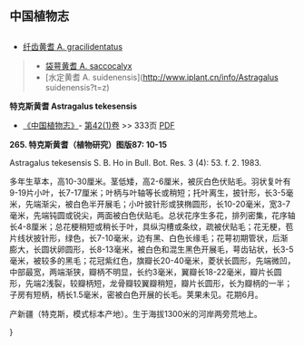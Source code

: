 
## 中国植物志

## 
* [纤齿黄耆  A.  gracilidentatus](Astragalus-gracilidentatus-线齿黄耆.md)
> * [袋萼黄耆  A.  saccocalyx](Astragalus-saccocalyx-袋萼黄耆.md)
> * [水定黄耆  A.  suidenensis](http://www.iplant.cn/info/Astragalus suidenensis?t=z)

**特克斯黄耆 Astragalus tekesensis**

* [《中国植物志》](http://www.iplant.cn/frps)- [第42(1)卷](http://www.iplant.cn/frps/vol/42(1)) >> 333页 [PDF](http://www.iplant.cn/frps/pdf/42(1)/333.pdf)

**265. 特克斯黄耆（植物研究）图版87: 10-15**

Astragalus tekesensis S. B. Ho in Bull. Bot. Res. 3 (4): 53. f. 2. 1983.

多年生草本，高10-30厘米。茎低矮，高2-6厘米，被灰白色伏贴毛。羽状复叶有9-19片小叶，长7-17厘米；叶柄与叶轴等长或稍短；托叶离生，披针形，长3-5毫米，先端渐尖，被白色半开展毛；小叶披针形或狭椭圆形，长10-20毫米，宽3-7毫米，先端钝圆或锐尖，两面被白色伏贴毛。总状花序生多花，排列密集，花序轴长4-8厘米；总花梗稍短或稍长于叶，具纵沟槽或条纹，疏被伏贴毛；花无梗，苞片线状披针形，绿色，长7-10毫米，边有黑、白色长缘毛；花萼初期管状，后渐膨大，长圆状卵圆形，长8-13毫米，被白色和混生黑色开展毛，萼齿钻状，长3-5毫米，被较多的黑毛；花冠紫红色，旗瓣长20-40毫米，菱状长圆形，先端微凹，中部最宽，两端渐狭，瓣柄不明显，长约3毫米，翼瓣长18-22毫米，瓣片长圆形，先端2浅裂，较瓣柄短，龙骨瓣较翼瓣稍短，瓣片长圆形，长为瓣柄的一半；子房有短柄，柄长1.5毫米，密被白色开展的长毛。荚果未见。花期6月。

产新疆（特克斯，模式标本产地）。生于海拔1300米的河岸两旁荒地上。

}